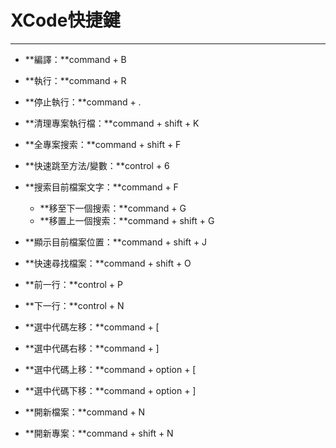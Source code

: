 # XCode快捷鍵

---

* **編譯：**command + B

* **執行：**command + R

* **停止執行：**command + .

* **清理專案執行檔：**command + shift + K

* **全專案搜索：**command + shift + F

* **快速跳至方法/變數：**control + 6

* **搜索目前檔案文字：**command + F

  * **移至下一個搜索：**command + G
  * **移置上一個搜索：**command + shift + G

* **顯示目前檔案位置：**command + shift + J

* **快速尋找檔案：**command + shift + O

* **前一行：**control + P

* **下一行：**control + N

* **選中代碼左移：**command + \[

* **選中代碼右移：**command + \]

* **選中代碼上移：**command + option + \[

* **選中代碼下移：**command + option + \]

* **開新檔案：**command + N

* **開新專案：**command + shift + N



